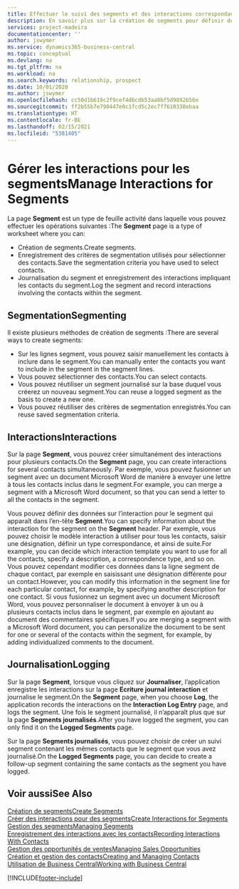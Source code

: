 ```yaml
---
title: Effectuer le suivi des segments et des interactions correspondantes| Microsoft Docs
description: En savoir plus sur la création de segments pour définir des groupes de contacts et spécifier des interactions pour des segments.
services: project-madeira
documentationcenter: ''
author: jswymer
ms.service: dynamics365-business-central
ms.topic: conceptual
ms.devlang: na
ms.tgt_pltfrm: na
ms.workload: na
ms.search.keywords: relationship, prospect
ms.date: 10/01/2020
ms.author: jswymer
ms.openlocfilehash: cc50d1b619c2f9cef4d6cdb53aa8bf5d9892b56e
ms.sourcegitcommit: ff2b55b7e790447e0c1fcd5c2ec7f7610338ebaa
ms.translationtype: HT
ms.contentlocale: fr-BE
ms.lasthandoff: 02/15/2021
ms.locfileid: "5381405"
---
```

# <a name="manage-interactions-for-segments"></a><span data-ttu-id="b394e-103">Gérer les interactions pour les segments</span><span class="sxs-lookup"><span data-stu-id="b394e-103">Manage Interactions for Segments</span></span>
<span data-ttu-id="b394e-104">La page **Segment** est un type de feuille activité dans laquelle vous pouvez effectuer les opérations suivantes :</span><span class="sxs-lookup"><span data-stu-id="b394e-104">The **Segment** page is a type of worksheet where you can:</span></span>

* <span data-ttu-id="b394e-105">Création de segments.</span><span class="sxs-lookup"><span data-stu-id="b394e-105">Create segments.</span></span>
* <span data-ttu-id="b394e-106">Enregistrement des critères de segmentation utilisés pour sélectionner des contacts.</span><span class="sxs-lookup"><span data-stu-id="b394e-106">Save the segmentation criteria you have used to select contacts.</span></span>
* <span data-ttu-id="b394e-107">Journalisation du segment et enregistrement des interactions impliquant les contacts du segment.</span><span class="sxs-lookup"><span data-stu-id="b394e-107">Log the segment and record interactions involving the contacts within the segment.</span></span>

## <a name="segmenting"></a><span data-ttu-id="b394e-108">Segmentation</span><span class="sxs-lookup"><span data-stu-id="b394e-108">Segmenting</span></span>
<span data-ttu-id="b394e-109">Il existe plusieurs méthodes de création de segments :</span><span class="sxs-lookup"><span data-stu-id="b394e-109">There are several ways to create segments:</span></span>

* <span data-ttu-id="b394e-110">Sur les lignes segment, vous pouvez saisir manuellement les contacts à inclure dans le segment.</span><span class="sxs-lookup"><span data-stu-id="b394e-110">You can manually enter the contacts you want to include in the segment in the segment lines.</span></span>
* <span data-ttu-id="b394e-111">Vous pouvez sélectionner des contacts.</span><span class="sxs-lookup"><span data-stu-id="b394e-111">You can select contacts.</span></span>
* <span data-ttu-id="b394e-112">Vous pouvez réutiliser un segment journalisé sur la base duquel vous créerez un nouveau segment.</span><span class="sxs-lookup"><span data-stu-id="b394e-112">You can reuse a logged segment as the basis to create a new one.</span></span>
* <span data-ttu-id="b394e-113">Vous pouvez réutiliser des critères de segmentation enregistrés.</span><span class="sxs-lookup"><span data-stu-id="b394e-113">You can reuse saved segmentation criteria.</span></span>

## <a name="interactions"></a><span data-ttu-id="b394e-114">Interactions</span><span class="sxs-lookup"><span data-stu-id="b394e-114">Interactions</span></span>
<span data-ttu-id="b394e-115">Sur la page **Segment**, vous pouvez créer simultanément des interactions pour plusieurs contacts.</span><span class="sxs-lookup"><span data-stu-id="b394e-115">On the **Segment** page, you can create interactions for several contacts simultaneously.</span></span> <span data-ttu-id="b394e-116">Par exemple, vous pouvez fusionner un segment avec un document Microsoft Word de manière à envoyer une lettre à tous les contacts inclus dans le segment.</span><span class="sxs-lookup"><span data-stu-id="b394e-116">For example, you can merge a segment with a Microsoft Word document, so that you can send a letter to all the contacts in the segment.</span></span>

<span data-ttu-id="b394e-117">Vous pouvez définir des données sur l’interaction pour le segment qui apparaît dans l’en-tête **Segment**.</span><span class="sxs-lookup"><span data-stu-id="b394e-117">You can specify information about the interaction for the segment on the **Segment** header.</span></span> <span data-ttu-id="b394e-118">Par exemple, vous pouvez choisir le modèle interaction à utiliser pour tous les contacts, saisir une désignation, définir un type correspondance, et ainsi de suite.</span><span class="sxs-lookup"><span data-stu-id="b394e-118">For example, you can decide which interaction template you want to use for all the contacts, specify a description, a correspondence type, and so on.</span></span> <span data-ttu-id="b394e-119">Vous pouvez cependant modifier ces données dans la ligne segment de chaque contact, par exemple en saisissant une désignation différente pour un contact.</span><span class="sxs-lookup"><span data-stu-id="b394e-119">However, you can modify this information in the segment line for each particular contact, for example, by specifying another description for one contact.</span></span> <span data-ttu-id="b394e-120">Si vous fusionnez un segment avec un document Microsoft Word, vous pouvez personnaliser le document à envoyer à un ou à plusieurs contacts inclus dans le segment, par exemple en ajoutant au document des commentaires spécifiques.</span><span class="sxs-lookup"><span data-stu-id="b394e-120">If you are merging a segment with a Microsoft Word document, you can personalize the document to be sent for one or several of the contacts within the segment, for example, by adding individualized comments to the document.</span></span>

## <a name="logging"></a><span data-ttu-id="b394e-121">Journalisation</span><span class="sxs-lookup"><span data-stu-id="b394e-121">Logging</span></span>
<span data-ttu-id="b394e-122">Sur la page **Segment**, lorsque vous cliquez sur **Journaliser**, l’application enregistre les interactions sur la page **Ecriture journal interaction** et journalise le segment.</span><span class="sxs-lookup"><span data-stu-id="b394e-122">On the **Segment** page, when you choose **Log**, the application records the interactions on the **Interaction Log Entry** page, and logs the segment.</span></span> <span data-ttu-id="b394e-123">Une fois le segment journalisé, il n’apparaît plus que sur la page **Segments journalisés**.</span><span class="sxs-lookup"><span data-stu-id="b394e-123">After you have logged the segment, you can only find it on the **Logged Segments** page.</span></span>

<span data-ttu-id="b394e-124">Sur la page **Segments journalisés**, vous pouvez choisir de créer un suivi segment contenant les mêmes contacts que le segment que vous avez journalisé.</span><span class="sxs-lookup"><span data-stu-id="b394e-124">On the **Logged Segments** page, you can decide to create a follow-up segment containing the same contacts as the segment you have logged.</span></span>

## <a name="see-also"></a><span data-ttu-id="b394e-125">Voir aussi</span><span class="sxs-lookup"><span data-stu-id="b394e-125">See Also</span></span>
[<span data-ttu-id="b394e-126">Création de segments</span><span class="sxs-lookup"><span data-stu-id="b394e-126">Create Segments</span></span>](marketing-how-create-segment.md)  
[<span data-ttu-id="b394e-127">Créer des interactions pour des segments</span><span class="sxs-lookup"><span data-stu-id="b394e-127">Create Interactions for Segments</span></span>](marketing-how-create-interactions.md)  
[<span data-ttu-id="b394e-128">Gestion des segments</span><span class="sxs-lookup"><span data-stu-id="b394e-128">Managing Segments</span></span>](marketing-segments.md)  
[<span data-ttu-id="b394e-129">Enregistrement des interactions avec les contacts</span><span class="sxs-lookup"><span data-stu-id="b394e-129">Recording Interactions With Contacts</span></span>](marketing-interactions.md)  
[<span data-ttu-id="b394e-130">Gestion des opportunités de ventes</span><span class="sxs-lookup"><span data-stu-id="b394e-130">Managing Sales Opportunities</span></span>](marketing-manage-sales-opportunities.md)  
[<span data-ttu-id="b394e-131">Création et gestion des contacts</span><span class="sxs-lookup"><span data-stu-id="b394e-131">Creating and Managing Contacts</span></span>](marketing-contacts.md)  
[<span data-ttu-id="b394e-132">Utilisation de Business Central</span><span class="sxs-lookup"><span data-stu-id="b394e-132">Working with Business Central</span></span>](ui-work-product.md)


[!INCLUDE[footer-include](includes/footer-banner.md)]